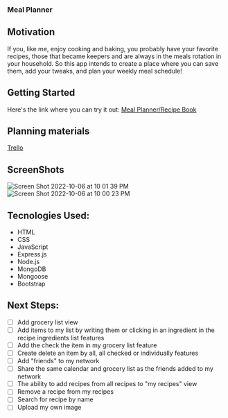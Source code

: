 ### Meal Planner

## Motivation 

If you, like me, enjoy cooking and baking, you probably have your favorite recipes, those that became keepers and are always in the meals rotation in your household. So this app intends to create a place where you can save them, add your tweaks, and plan your weekly meal schedule!   

## Getting Started

Here's the link where you can try it out: [Meal Planner/Recipe Book](https://meal-planner-ana-weidenkopf.fly.dev/)

## Planning materials

[Trello](https://trello.com/b/lVOc1hWT/grocery-list-meal-planner)

## ScreenShots

![Screen Shot 2022-10-06 at 10 01 39 PM](https://user-images.githubusercontent.com/105326882/194450874-dd8ebde7-f060-4fc4-bcde-a42b6cd8efb9.png)
![Screen Shot 2022-10-06 at 10 00 23 PM](https://user-images.githubusercontent.com/105326882/194450891-bc8f3f3d-b359-45a7-99f0-bd47905a5965.png)

## Tecnologies Used: 

- HTML
- CSS
- JavaScript
- Express.js
- Node.js
- MongoDB
- Mongoose
- Bootstrap

## Next Steps: 

- [ ] Add grocery list view
- [ ] Add items to my list by writing them or clicking in an ingredient in the recipe ingredients list features
- [ ] Add the check the item in my grocery list feature
- [ ] Create delete an item by all, all checked or individually features
- [ ] Add "friends" to my network
- [ ] Share the same calendar and grocery list as the friends added to my network
- [ ] The ability to add recipes from all recipes to "my recipes" view
- [ ] Remove a recipe from my recipes
- [ ] Search for recipe by name
- [ ] Upload my own image
